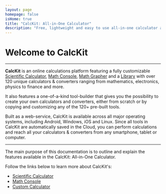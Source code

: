 ```yaml
---
layout: page
homepage: false
isHome: true
title: "CalcKit: All-in-One Calculator"
description: "Free, lightweight and easy to use all-in-one calculator and unit converter"
---
```


# Welcome to CalcKit

---

**CalcKit** is an online calculations platform featuring a fully customizable [Scientific Calculator](https://app.calckit.io/calculator), [Math Console](https://app.calckit.io/console), [Math Grapher](https://app.calckit.io/grapher) and a [Library](https://app.calckit.io/library) with over 120 unique calculators & converters ranging from mathematics, electronics, physics to finance and more.

It also features a one-of-a-kind tool-builder that gives you the possibility to create your own calculators and converters, either from scratch or by copying and customizing any of the 120+ pre-built tools.

Built as a web-service, CalcKit is available across all major operating systems, including Android, Windows, iOS and Linux. Since all tools in CalcKit are automatically saved in the Cloud, you can perform calculations and reach all your calculators & converters from any smartphone, tablet or computer.

---

The main purpose of this documentation is to outline and explain the features available in the CalcKit: All-in-One Calculator.

Follow the links below to learn more about CalcKit's:

- [Scientific Calculator](https://ivangavrilov.github.io/calckit/scientific-calculator.html)
- [Math Console](https://ivangavrilov.github.io/calckit/math-console.html)
- [Custom Calculator](https://ivangavrilov.github.io/calckit/calculators.html)
